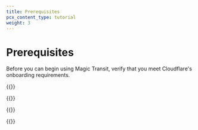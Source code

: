 ```yaml
---
title: Prerequisites
pcx_content_type: tutorial
weight: 3
---
```


# Prerequisites

Before you can begin using Magic Transit, verify that you meet Cloudflare's onboarding requirements.

{{<render file="_prerequisites-routercompat-letterauth-irr.md">}}

{{<render file="_maximum-segment-size.md" withParameters="/magic-transit/static/mss-values-and-packet.png;;Magic Transit;;To accommodate the additional header data, you must set the MSS value to 1436 bytes at your physical egress interfaces — not the tunnel interfaces. For Magic Transit egress traffic, the MSS should be set via the tunnel’s interface for egress traffic.">}}

{{<render file="_clear-dont-fragment.md">}}

{{<render file="_router-vendor-guidelines-mss-settings-origin.md" withParameters="Run the following command on the servers egressing the prefixes you want to add to Magic Transit to verify that your routers have the correct MSS setting (1436 bytes) at your origin.">}}
